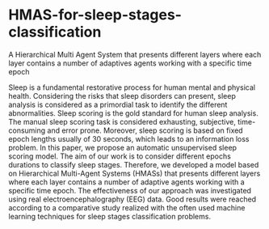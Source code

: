 # HMAS-for-sleep-stages-classification
A Hierarchical Multi Agent System that presents different layers where each layer contains  a number of adaptives agents working with a specific time epoch

Sleep is a fundamental restorative process for human mental and physical health. Considering the risks that sleep disorders can present, sleep analysis is considered as a primordial task to identify the different abnormalities. Sleep scoring is the gold standard for human sleep analysis. The manual sleep scoring task is considered exhausting, subjective, time-consuming and error prone. Moreover, sleep scoring is based on fixed epoch lengths usually of 30 seconds, which leads to an information loss problem. In this paper, we propose an automatic unsupervised sleep scoring model. The aim of our work is to consider different epochs durations to classify sleep stages. Therefore, we developed a
model based on Hierarchical Multi-Agent Systems (HMASs) that presents different layers where each layer contains a number of adaptive agents working with a specific time epoch. The effectiveness of our approach was investigated using real electroencephalography (EEG) data. Good results were reached according to a comparative study realized with the often used machine learning techniques for sleep stages classification problems.
